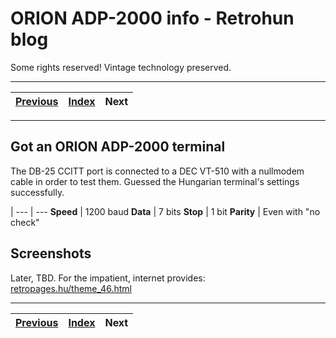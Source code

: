 # ORION ADP-2000 info - Retrohun blog

Some rights reserved! Vintage technology preserved.

---

[Previous](../pcem14vsqnxdemo) | [Index](../../../../) | Next
--- | --- | ---

---

## Got an ORION ADP-2000 terminal
The DB-25 CCITT port is connected to a DEC VT-510 with a nullmodem cable in order to test them. Guessed the Hungarian terminal's settings successfully.

 | 
--- | ---
**Speed** | 1200 baud
**Data** | 7 bits
**Stop** | 1 bit
**Parity** | Even with "no check"

## Screenshots
Later, TBD. For the impatient, internet provides: [retropages.hu/theme_46.html](http://retropages.hu/theme_46.html#Orion_ADP_2000)

---

[Previous](../pcem14vsqnxdemo) | [Index](../../../../) | Next
--- | --- | ---
